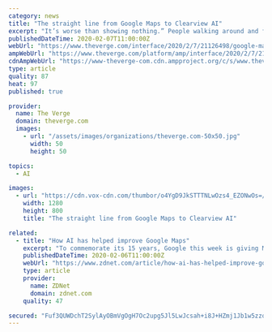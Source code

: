 ```yaml
---
category: news
title: "The straight line from Google Maps to Clearview AI"
excerpt: "It’s worse than showing nothing.” People walking around and finding themselves subject to ubiquitous computing — whether they like it or not — is a subject that has been in the news constantly of late, as we debate the rise of for-profit facial recognition and tools like Clearview AI. It’s a story that, to my mind, starts with the ..."
publishedDateTime: 2020-02-07T11:00:00Z
webUrl: "https://www.theverge.com/interface/2020/2/7/21126498/google-maps-birthday-privacy-street-view-germany-clearview-ai"
ampWebUrl: "https://www.theverge.com/platform/amp/interface/2020/2/7/21126498/google-maps-birthday-privacy-street-view-germany-clearview-ai"
cdnAmpWebUrl: "https://www-theverge-com.cdn.ampproject.org/c/s/www.theverge.com/platform/amp/interface/2020/2/7/21126498/google-maps-birthday-privacy-street-view-germany-clearview-ai"
type: article
quality: 87
heat: 97
published: true

provider:
  name: The Verge
  domain: theverge.com
  images:
    - url: "/assets/images/organizations/theverge.com-50x50.jpg"
      width: 50
      height: 50

topics:
  - AI

images:
  - url: "https://cdn.vox-cdn.com/thumbor/o4YgD9JkSTTTNLwOzs4_EZONwOs=/0x0:1280x800/1400x933/filters:focal(538x298:742x502):no_upscale()/cdn.vox-cdn.com/uploads/chorus_image/image/66270774/googlemaps.0.png"
    width: 1280
    height: 800
    title: "The straight line from Google Maps to Clearview AI"

related:
  - title: "How AI has helped improve Google Maps"
    excerpt: "To commemorate its 15 years, Google this week is giving Maps an update and sharing insight into how technologies like AI have helped make Maps more useful and engaging. \"Major breakthroughs in AI have transformed our approach to mapmaking, helping us bring high-quality maps and local information to more parts of the world faster,\" Jen ..."
    publishedDateTime: 2020-02-06T11:00:00Z
    webUrl: "https://www.zdnet.com/article/how-ai-has-helped-improve-google-maps/"
    type: article
    provider:
      name: ZDNet
      domain: zdnet.com
    quality: 47

secured: "Fuf3QUWDchT2SylAyOBmVgOgH7Oc2upg5Jl5LwJcsah+i8J+HZmj1Jb1w5zzqffA89Ga6QS7YnbRjHxrlBqGIaYR6zJteh35B/UW3Ogcb32aF9E2ymJwZmHKVN/hjGhKhk9S9mczk9ceoSD1HYrbmT/3SZUW5LtrC0rP3iSse8Y9Lz5VuHa39A+X4K+0JiEQN0UcXRDSdwGcEXP/sBO3ooawy/5+pyNl3f6Y8Suy2h3J3BKiQ+ItoPcRnu5SwUR5zoIRPi0LEB7ycKrNPXz6vdnIw3wQfa5bN2kS7Sudb3u6QePLiEA4a7ba1N4htmXmdIYV4xlyHapW2MQ0uW6ML2mp01MWQTFl2MzYPn2lCKsGbaVvRd/O7YrSJchj1lcc2aUj5z4+BSl6BH8dUJ7zYEIJIkNYKbig5fpOQFD8L0gKNcwTnhDbRZS/HIZGQje5YW9eVNLOV0ichy0waaofHrq4bQTe7fWtlAZU6oSHJ3o=;YV9GhSzlIVTOrEiVRoQ74A=="
---
```


